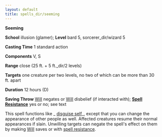 ```yaml
---
layout: default
title: spells_dir/seeming
---
```

 **Seeming**

**School** illusion (glamer); **Level** bard 5, sorcerer_dir/wizard 5

**Casting Time** 1 standard action

**Components** V, S

**Range** close (25 ft. + 5 ft._dir/2 levels)

**Targets** one creature per two levels, no two of which can be more than 30 ft. apart

**Duration** 12 hours (D)

**Saving Throw** [Will](../combat#_will) negates or [Will](../combat#_will) disbelief (if interacted with); **[Spell Resistance](../glossary#_spell-resistance)** yes or no; see text

This spell functions like _ [disguise self](._dir/disguiseSelf#_disguise-self)_, except that you can change the appearance of other people as well. Affected creatures resume their normal appearances if slain. Unwilling targets can negate the spell's effect on them by making [Will](../combat#_will) saves or with [spell resistance](../glossary#_spell-resistance).

